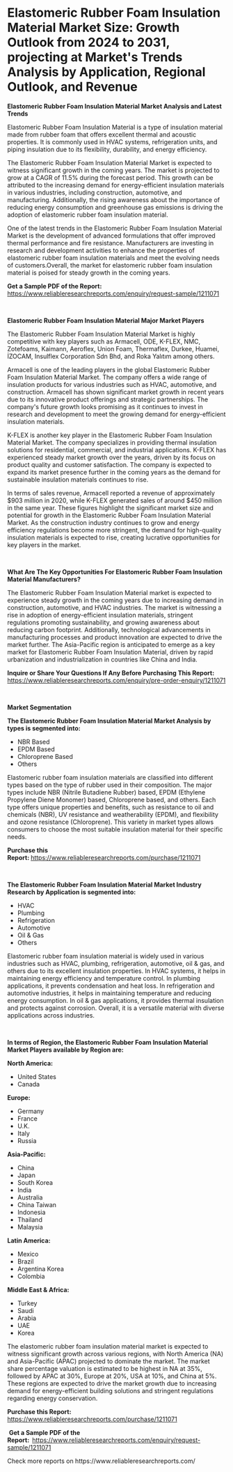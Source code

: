 <p><h1>Elastomeric Rubber Foam Insulation Material Market Size: Growth Outlook from 2024 to 2031, projecting at Market's Trends Analysis by Application, Regional Outlook, and Revenue</h1></p><p><strong>Elastomeric Rubber Foam Insulation Material Market Analysis and Latest Trends</strong></p>
<p><p>Elastomeric Rubber Foam Insulation Material is a type of insulation material made from rubber foam that offers excellent thermal and acoustic properties. It is commonly used in HVAC systems, refrigeration units, and piping insulation due to its flexibility, durability, and energy efficiency.</p><p>The Elastomeric Rubber Foam Insulation Material Market is expected to witness significant growth in the coming years. The market is projected to grow at a CAGR of 11.5% during the forecast period. This growth can be attributed to the increasing demand for energy-efficient insulation materials in various industries, including construction, automotive, and manufacturing. Additionally, the rising awareness about the importance of reducing energy consumption and greenhouse gas emissions is driving the adoption of elastomeric rubber foam insulation material.</p><p>One of the latest trends in the Elastomeric Rubber Foam Insulation Material Market is the development of advanced formulations that offer improved thermal performance and fire resistance. Manufacturers are investing in research and development activities to enhance the properties of elastomeric rubber foam insulation materials and meet the evolving needs of customers.Overall, the market for elastomeric rubber foam insulation material is poised for steady growth in the coming years.</p></p>
<p><strong>Get a Sample PDF of the Report:&nbsp;</strong> <a href="https://www.reliableresearchreports.com/enquiry/request-sample/1211071">https://www.reliableresearchreports.com/enquiry/request-sample/1211071</a></p>
<p>&nbsp;</p>
<p><strong>Elastomeric Rubber Foam Insulation Material Major Market Players</strong></p>
<p><p>The Elastomeric Rubber Foam Insulation Material Market is highly competitive with key players such as Armacell, ODE, K-FLEX, NMC, Zotefoams, Kaimann, Aeroflex, Union Foam, Thermaflex, Durkee, Huamei, İZOCAM, Insulflex Corporation Sdn Bhd, and Roka Yalıtım among others.</p><p>Armacell is one of the leading players in the global Elastomeric Rubber Foam Insulation Material Market. The company offers a wide range of insulation products for various industries such as HVAC, automotive, and construction. Armacell has shown significant market growth in recent years due to its innovative product offerings and strategic partnerships. The company's future growth looks promising as it continues to invest in research and development to meet the growing demand for energy-efficient insulation materials.</p><p>K-FLEX is another key player in the Elastomeric Rubber Foam Insulation Material Market. The company specializes in providing thermal insulation solutions for residential, commercial, and industrial applications. K-FLEX has experienced steady market growth over the years, driven by its focus on product quality and customer satisfaction. The company is expected to expand its market presence further in the coming years as the demand for sustainable insulation materials continues to rise.</p><p>In terms of sales revenue, Armacell reported a revenue of approximately $903 million in 2020, while K-FLEX generated sales of around $450 million in the same year. These figures highlight the significant market size and potential for growth in the Elastomeric Rubber Foam Insulation Material Market. As the construction industry continues to grow and energy efficiency regulations become more stringent, the demand for high-quality insulation materials is expected to rise, creating lucrative opportunities for key players in the market.</p></p>
<p>&nbsp;</p>
<p><strong>What Are The Key Opportunities For Elastomeric Rubber Foam Insulation Material Manufacturers?</strong></p>
<p><p>The Elastomeric Rubber Foam Insulation Material market is expected to experience steady growth in the coming years due to increasing demand in construction, automotive, and HVAC industries. The market is witnessing a rise in adoption of energy-efficient insulation materials, stringent regulations promoting sustainability, and growing awareness about reducing carbon footprint. Additionally, technological advancements in manufacturing processes and product innovation are expected to drive the market further. The Asia-Pacific region is anticipated to emerge as a key market for Elastomeric Rubber Foam Insulation Material, driven by rapid urbanization and industrialization in countries like China and India.</p></p>
<p><strong>Inquire or Share Your Questions If Any Before Purchasing This Report:</strong> <a href="https://www.reliableresearchreports.com/enquiry/pre-order-enquiry/1211071">https://www.reliableresearchreports.com/enquiry/pre-order-enquiry/1211071</a></p>
<p>&nbsp;</p>
<p><strong>Market Segmentation</strong></p>
<p><strong>The Elastomeric Rubber Foam Insulation Material Market Analysis by types is segmented into:</strong></p>
<p><ul><li>NBR Based</li><li>EPDM Based</li><li>Chloroprene Based</li><li>Others</li></ul></p>
<p><p>Elastomeric rubber foam insulation materials are classified into different types based on the type of rubber used in their composition. The major types include NBR (Nitrile Butadiene Rubber) based, EPDM (Ethylene Propylene Diene Monomer) based, Chloroprene based, and others. Each type offers unique properties and benefits, such as resistance to oil and chemicals (NBR), UV resistance and weatherability (EPDM), and flexibility and ozone resistance (Chloroprene). This variety in market types allows consumers to choose the most suitable insulation material for their specific needs.</p></p>
<p><strong>Purchase this Report:&nbsp;</strong><a href="https://www.reliableresearchreports.com/purchase/1211071">https://www.reliableresearchreports.com/purchase/1211071</a></p>
<p>&nbsp;</p>
<p><strong>The Elastomeric Rubber Foam Insulation Material Market Industry Research by Application is segmented into:</strong></p>
<p><ul><li>HVAC</li><li>Plumbing</li><li>Refrigeration</li><li>Automotive</li><li>Oil & Gas</li><li>Others</li></ul></p>
<p><p>Elastomeric rubber foam insulation material is widely used in various industries such as HVAC, plumbing, refrigeration, automotive, oil & gas, and others due to its excellent insulation properties. In HVAC systems, it helps in maintaining energy efficiency and temperature control. In plumbing applications, it prevents condensation and heat loss. In refrigeration and automotive industries, it helps in maintaining temperature and reducing energy consumption. In oil & gas applications, it provides thermal insulation and protects against corrosion. Overall, it is a versatile material with diverse applications across industries.</p></p>
<p>&nbsp;</p>
<p><strong>In terms of Region, the Elastomeric Rubber Foam Insulation Material Market Players available by Region are:</strong></p>
<p>
    <p> <strong> North America: </strong>
        <ul>
            <li>United States</li>
            <li>Canada</li>
        </ul>
        </p> 
    <p> <strong> Europe: </strong>
        <ul>
            <li>Germany</li>
            <li>France</li>
            <li>U.K.</li>
            <li>Italy</li>
            <li>Russia</li>
        </ul>
        </p> 
    <p> <strong> Asia-Pacific: </strong>
        <ul>
            <li>China</li>
            <li>Japan</li>
            <li>South Korea</li>
            <li>India</li>
            <li>Australia</li>
            <li>China Taiwan</li>
            <li>Indonesia</li>
            <li>Thailand</li>
            <li>Malaysia</li>
        </ul>
        </p> 
    <p> <strong> Latin America: </strong>
        <ul>
            <li>Mexico</li>
            <li>Brazil</li>
            <li>Argentina Korea</li>
            <li>Colombia</li>
        </ul>
        </p> 
    <p> <strong> Middle East & Africa: </strong>
        <ul>
            <li>Turkey</li>
            <li>Saudi</li>
            <li>Arabia</li>
            <li>UAE</li>
            <li>Korea</li>
        </ul>
    </p>
    </p>
<p><p>The elastomeric rubber foam insulation material market is expected to witness significant growth across various regions, with North America (NA) and Asia-Pacific (APAC) projected to dominate the market. The market share percentage valuation is estimated to be highest in NA at 35%, followed by APAC at 30%, Europe at 20%, USA at 10%, and China at 5%. These regions are expected to drive the market growth due to increasing demand for energy-efficient building solutions and stringent regulations regarding energy conservation.</p></p>
<p><strong>Purchase this Report: </strong><a href="https://www.reliableresearchreports.com/purchase/1211071">https://www.reliableresearchreports.com/purchase/1211071</a></p>
<p>&nbsp;<strong>Get a Sample PDF of the Report:&nbsp;&nbsp;</strong><a href="https://www.reliableresearchreports.com/enquiry/request-sample/1211071">https://www.reliableresearchreports.com/enquiry/request-sample/1211071</a></p>
<p><strong></strong></p>
<p>Check more reports on https://www.reliableresearchreports.com/</p>